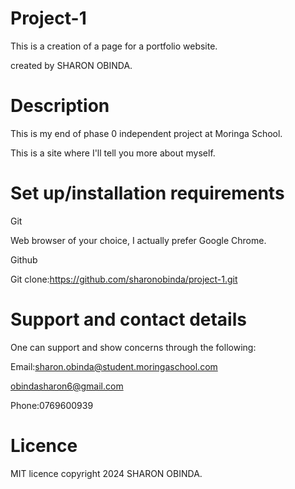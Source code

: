 # Project-1
This is a creation of a page for a portfolio website.

created by SHARON OBINDA.

# Description
This is my end of phase 0 independent project at Moringa School.

This is a site where I'll tell you more about myself.

# Set up/installation requirements
Git

Web browser of your choice, I actually prefer Google Chrome.

Github

Git clone:https://github.com/sharonobinda/project-1.git

# Support and contact details
One can support and show concerns through the following:

Email:sharon.obinda@student.moringaschool.com

obindasharon6@gmail.com

Phone:0769600939

# Licence
MIT licence copyright 2024 SHARON OBINDA.

